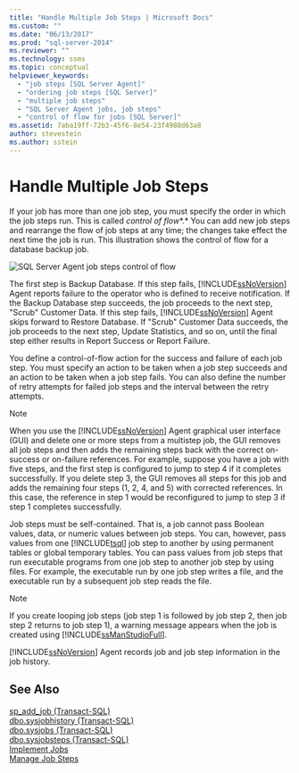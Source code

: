 ```yaml
---
title: "Handle Multiple Job Steps | Microsoft Docs"
ms.custom: ""
ms.date: "06/13/2017"
ms.prod: "sql-server-2014"
ms.reviewer: ""
ms.technology: ssms
ms.topic: conceptual
helpviewer_keywords: 
  - "job steps [SQL Server Agent]"
  - "ordering job steps [SQL Server]"
  - "multiple job steps"
  - "SQL Server Agent jobs, job steps"
  - "control of flow for jobs [SQL Server]"
ms.assetid: 7aba19ff-72b3-45f6-8e54-23f4988d63a8
author: stevestein
ms.author: sstein
---
```

# Handle Multiple Job Steps
  If your job has more than one job step, you must specify the order in which the job steps run. This is called *control of flow**.* You can add new job steps and rearrange the flow of job steps at any time; the changes take effect the next time the job is run. This illustration shows the control of flow for a database backup job.  
  
 ![SQL Server Agent job steps control of flow](../../database-engine/media/dbflow01.gif "SQL Server Agent job steps control of flow")  
  
 The first step is Backup Database. If this step fails, [!INCLUDE[ssNoVersion](../../includes/ssnoversion-md.md)] Agent reports failure to the operator who is defined to receive notification. If the Backup Database step succeeds, the job proceeds to the next step, "Scrub" Customer Data. If this step fails, [!INCLUDE[ssNoVersion](../../../includes/ssnoversion-md.md)] Agent skips forward to Restore Database. If "Scrub" Customer Data succeeds, the job proceeds to the next step, Update Statistics, and so on, until the final step either results in Report Success or Report Failure.  
  
 You define a control-of-flow action for the success and failure of each job step. You must specify an action to be taken when a job step succeeds and an action to be taken when a job step fails. You can also define the number of retry attempts for failed job steps and the interval between the retry attempts.  
  
> [!NOTE]  
>  When you use the [!INCLUDE[ssNoVersion](../../includes/ssnoversion-md.md)] Agent graphical user interface (GUI) and delete one or more steps from a multistep job, the GUI removes all job steps and then adds the remaining steps back with the correct on-success or on-failure references. For example, suppose you have a job with five steps, and the first step is configured to jump to step 4 if it completes successfully. If you delete step 3, the GUI removes all steps for this job and adds the remaining four steps (1, 2, 4, and 5) with corrected references. In this case, the reference in step 1 would be reconfigured to jump to step 3 if step 1 completes successfully.  
  
 Job steps must be self-contained. That is, a job cannot pass Boolean values, data, or numeric values between job steps. You can, however, pass values from one [!INCLUDE[tsql](../../includes/tsql-md.md)] job step to another by using permanent tables or global temporary tables. You can pass values from job steps that run executable programs from one job step to another job step by using files. For example, the executable run by one job step writes a file, and the executable run by a subsequent job step reads the file.  
  
> [!NOTE]  
>  If you create looping job steps (job step 1 is followed by job step 2, then job step 2 returns to job step 1), a warning message appears when the job is created using [!INCLUDE[ssManStudioFull](../../includes/ssmanstudiofull-md.md)].  
  
 [!INCLUDE[ssNoVersion](../../includes/ssnoversion-md.md)] Agent records job and job step information in the job history.  
  
## See Also  
 [sp_add_job &#40;Transact-SQL&#41;](/sql/relational-databases/system-stored-procedures/sp-add-job-transact-sql)   
 [dbo.sysjobhistory &#40;Transact-SQL&#41;](/sql/relational-databases/system-tables/dbo-sysjobhistory-transact-sql)   
 [dbo.sysjobs &#40;Transact-SQL&#41;](/sql/relational-databases/system-tables/dbo-sysjobs-transact-sql)   
 [dbo.sysjobsteps &#40;Transact-SQL&#41;](/sql/relational-databases/system-tables/dbo-sysjobsteps-transact-sql)   
 [Implement Jobs](implement-jobs.md)   
 [Manage Job Steps](manage-job-steps.md)  
  
  
